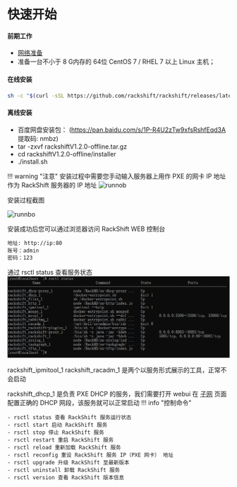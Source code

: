 # 快速开始

#### 前期工作

- [网络准备](network.md)
- 准备一台不小于 8 G内存的 64位 CentOS 7 / RHEL 7 以上 Linux 主机；

#### 在线安装

 ```sh
 sh -c "$(curl -sSL https://github.com/rackshift/rackshift/releases/latest/download/quick_start.sh)"
 ```

#### 离线安装

* 百度网盘安装包： (https://pan.baidu.com/s/1P-R4U2zTw9xfsRshfEqd3A 提取码: nmbz)
* tar -zxvf rackshiftV1.2.0-offline.tar.gz
* cd rackshiftV1.2.0-offline/installer
* ./install.sh

!!! warning "注意"
安装过程中需要您手动输入服务器上用作 PXE 的网卡 IP 地址作为 RackShift 服务器的 IP 地址
![runnob](https://f2c-south.oss-cn-shenzhen.aliyuncs.com/RackHD-dont-del/RackShift/config_network.jpg)

安装过程截图

![runnbo](https://f2c-south.oss-cn-shenzhen.aliyuncs.com/RackHD-dont-del/RackShift/setup.jpg)

安装成功后您可以通过浏览器访问 RackShift WEB 控制台

``` sh
地址: http://ip:80
账号：admin
密码：123   

```

通过 rsctl status 查看服务状态
![runnob](./static/wizard/rs_status.png)

rackshift_ipmitool_1 rackshift_racadm_1 是两个以服务形式展示的工具，正常不会启动

rackshift_dhcp_1 是负责 PXE DHCP 的服务，我们需要打开 webui 在 [子网](config.md) 页面配置正确的 DHCP 网段，该服务就可以正常启动
!!! info "控制命令"

    - rsctl status 查看 RackShift 服务运行状态 
    - rsctl start 启动 RackShift 服务 
    - rsctl stop 停止 RackShift 服务 
    - rsctl restart 重启 RackShift 服务 
    - rsctl reload 重新加载 RackShift 服务 
    - rsctl reconfig 重设 RackShift 服务 IP（PXE 网卡） 地址 
    - rsctl upgrade 升级 RackShift 至最新版本 
    - rsctl uninstall 卸载 RackShift 服务 
    - rsctl version 查看 RackShift 版本信息